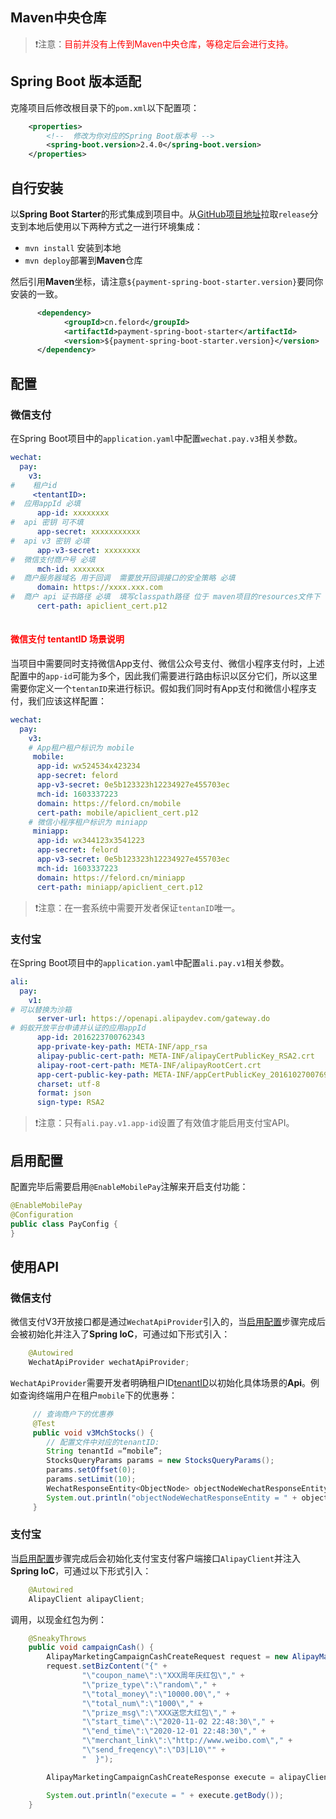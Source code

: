 ## Maven中央仓库

>  ❗注意：<span style= 'color:red;'>目前并没有上传到Maven中央仓库，等稳定后会进行支持。</span>


## Spring Boot 版本适配

克隆项目后修改根目录下的`pom.xml`以下配置项：
```xml
    <properties>
        <!--  修改为你对应的Spring Boot版本号 -->
        <spring-boot.version>2.4.0</spring-boot.version>
    </properties>
```


## 自行安装

以**Spring Boot Starter**的形式集成到项目中。从[GitHub项目地址](https://github.com/NotFound403/payment-spring-boot)拉取`release`分支到本地后使用以下两种方式之一进行环境集成：

- `mvn install` 安装到本地
- `mvn deploy`部署到**Maven**仓库



然后引用**Maven**坐标，请注意`${payment-spring-boot-starter.version}`要同你安装的一致。

```xml
      <dependency>
            <groupId>cn.felord</groupId>
            <artifactId>payment-spring-boot-starter</artifactId>
            <version>${payment-spring-boot-starter.version}</version>
      </dependency>
```
## 配置

### 微信支付
在Spring Boot项目中的`application.yaml`中配置`wechat.pay.v3`相关参数。
```yaml
wechat:
  pay:
    v3:
#    租户id  
     <tentantID>: 
#  应用appId 必填
      app-id: xxxxxxxx
#  api 密钥 可不填
      app-secret: xxxxxxxxxxx
#  api v3 密钥 必填
      app-v3-secret: xxxxxxxx
#  微信支付商户号 必填
      mch-id: xxxxxxx
#  商户服务器域名 用于回调  需要放开回调接口的安全策略 必填
      domain: https://xxxx.xxx.com
#  商户 api 证书路径 必填  填写classpath路径 位于 maven项目的resources文件下
      cert-path: apiclient_cert.p12
 
```
#### <span style="color:red;">微信支付 tentantID 场景说明</span>

当项目中需要同时支持微信App支付、微信公众号支付、微信小程序支付时，上述配置中的`app-id`可能为多个，因此我们需要进行路由标识以区分它们，所以这里需要你定义一个`tentanID`来进行标识。假如我们同时有App支付和微信小程序支付，我们应该这样配置：

```yaml
wechat:
  pay:
    v3:
    # App租户租户标识为 mobile
     mobile:
      app-id: wx524534x423234
      app-secret: felord
      app-v3-secret: 0e5b123323h12234927e455703ec
      mch-id: 1603337223
      domain: https://felord.cn/mobile
      cert-path: mobile/apiclient_cert.p12
    # 微信小程序租户标识为 miniapp  
     miniapp:
      app-id: wx344123x3541223
      app-secret: felord
      app-v3-secret: 0e5b123323h12234927e455703ec
      mch-id: 1603337223
      domain: https://felord.cn/miniapp
      cert-path: miniapp/apiclient_cert.p12
```

>  ❗注意：在一套系统中需要开发者保证`tentanID`唯一。

### 支付宝

在Spring Boot项目中的`application.yaml`中配置`ali.pay.v1`相关参数。
```yaml
ali:
  pay:
    v1:
# 可以替换为沙箱
      server-url: https://openapi.alipaydev.com/gateway.do
# 蚂蚁开放平台申请并认证的应用appId
      app-id: 2016223700762343
      app-private-key-path: META-INF/app_rsa
      alipay-public-cert-path: META-INF/alipayCertPublicKey_RSA2.crt
      alipay-root-cert-path: META-INF/alipayRootCert.crt
      app-cert-public-key-path: META-INF/appCertPublicKey_2016102700769563.crt
      charset: utf-8
      format: json
      sign-type: RSA2
```
> ❗注意：只有`ali.pay.v1.app-id`设置了有效值才能启用支付宝API。

## 启用配置

配置完毕后需要启用`@EnableMobilePay`注解来开启支付功能：

```java
@EnableMobilePay
@Configuration
public class PayConfig {
}
```
## 使用API

### 微信支付

微信支付V3开放接口都是通过`WechatApiProvider`引入的，当[启用配置](/quick_start?id=启用配置)步骤完成后会被初始化并注入了**Spring IoC**，可通过如下形式引入：
```java
    @Autowired
    WechatApiProvider wechatApiProvider;
```
`WechatApiProvider`需要开发者明确租户ID[tenantID](quick_start?id=微信支付-tentantid-场景说明)以初始化具体场景的**Api**。例如查询终端用户在租户`mobile`下的优惠券：

```java
     // 查询商户下的优惠券
     @Test
     public void v3MchStocks() {
        // 配置文件中对应的tenantID:
        String tenantId =“mobile”;
        StocksQueryParams params = new StocksQueryParams();
        params.setOffset(0);
        params.setLimit(10);
        WechatResponseEntity<ObjectNode> objectNodeWechatResponseEntity = wechatApiProvider.favorApi(tenantId).queryStocksByMch(params);
        System.out.println("objectNodeWechatResponseEntity = " + objectNodeWechatResponseEntity);
     }
```


### 支付宝
当[启用配置](/quick_start?id=启用配置)步骤完成后会初始化支付宝支付客户端接口`AlipayClient`并注入**Spring IoC**，可通过以下形式引入：
```java
    @Autowired
    AlipayClient alipayClient;
```
调用，以现金红包为例：
```java
    @SneakyThrows
    public void campaignCash() {
        AlipayMarketingCampaignCashCreateRequest request = new AlipayMarketingCampaignCashCreateRequest();
        request.setBizContent("{" +
                "\"coupon_name\":\"XXX周年庆红包\"," +
                "\"prize_type\":\"random\"," +
                "\"total_money\":\"10000.00\"," +
                "\"total_num\":\"1000\"," +
                "\"prize_msg\":\"XXX送您大红包\"," +
                "\"start_time\":\"2020-11-02 22:48:30\"," +
                "\"end_time\":\"2020-12-01 22:48:30\"," +
                "\"merchant_link\":\"http://www.weibo.com\"," +
                "\"send_freqency\":\"D3|L10\"" +
                "  }");

        AlipayMarketingCampaignCashCreateResponse execute = alipayClient.certificateExecute(request);

        System.out.println("execute = " + execute.getBody());
    }
```